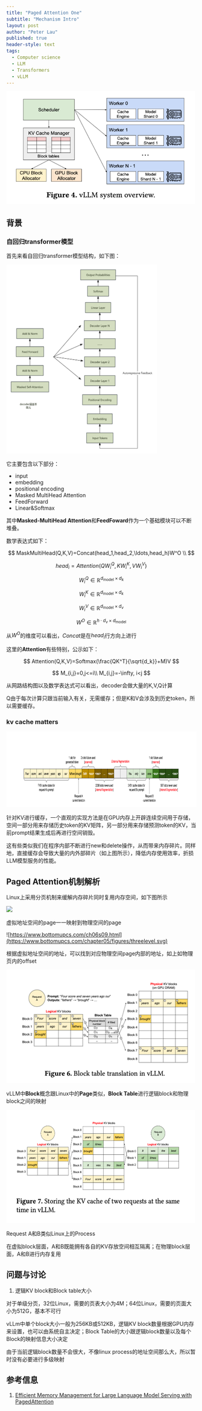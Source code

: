 ```yaml
---
title: "Paged Attention One"
subtitle: "Mechanism Intro"
layout: post
author: "Peter Lau"
published: true
header-style: text
tags:
  - Computer science
  - LLM
  - Transformers
  - vLLM 
---
```



<div>
  <img class="vLLM" src="/img/vllm/vLLM_system_overview.png" width="500" height="300" alt="vLLM system">
</div>

## 背景

### 自回归transformer模型

首先来看自回归transformer模型结构，如下图：

<div>
  <img class="vLLM" src="/img/vllm/autoregressive_decoder.png" width="400" height="500" alt="vLLM system">
</div>


它主要包含以下部分：
+ input
+ embedding
+ positional encoding
+ Masked MultiHead Attention
+ FeedForward
+ Linear&Softmax
  
其中**Masked-MultiHead Attention**和**FeedFoward**作为一个基础模块可以不断堆叠。

数学表达式如下：

$$
MaskMultiHead(Q,K,V)=Concat(head_1,head_2,\ldots,head_h)W^O \\
$$

$$
head_i=Attention(QW^Q_i,KW^K_i,VW^V_i)
$$

$$
W^Q_i \in \mathbb{R}^{d_{\text{model}} \times d_k}
$$

$$
W^K_i \in \mathbb{R}^{d_{\text{model}} \times d_k}
$$

$$
W^V_i \in \mathbb{R}^{d_{\text{model}} \times d_v}
$$

$$
W^O \in \mathbb{R}^{h \cdot d_v \times d_{\text{model}}}
$$


从$W^O$的维度可以看出，$Concat$是在$head_i$行方向上进行

这里的**Attention**有些特别，公示如下：

$$
Attention(Q,K,V)=Softmax(\frac{QK^T}{\sqrt{d_k}}+M)V
$$

$$
M_{i,j}=0,j<=i\\
M_{i,j}=-\infty, i<j
$$

从网路结构图以及数学表达式可以看出，decoder会做大量的K,V,Q计算

Q由于每次计算只跟当前输入有关，无需缓存；但是K和V会涉及到历史token，所以需要缓存。


### kv cache matters

<div>
  <img class="vLLM" src="/img/vllm/kv_cache_现状.png" width="800" height="200" alt="current kv cache">
</div>

针对KV进行缓存，一个直观的实现方法是在GPU内存上开辟连续空间用于存储，空间一部分用来存储历史token的KV矩阵，另一部分用来存储预测token的KV，当前prompt结果生成后再进行空间销毁。

这有些类似我们在程序内部不断进行new和delete操作，从而带来内存碎片。同样地，直接缓存会导致大量的内外部碎片（如上图所示），降低内存使用效率，折损LLM模型服务的性能。

## Paged Attention机制解析

Linux上采用分页机制来缓解内存碎片同时复用内存空间，如下图所示


![](https://www.bottomupcs.com/chapter05/figures/linux-layout.svg)

虚拟地址空间的page一一映射到物理空间的page

![https://www.bottomupcs.com/ch06s09.html](https://www.bottomupcs.com/chapter05/figures/threelevel.svg)

根据虚拟地址空间的地址，可以找到对应物理空间page内部的地址，如上如物理页内的offset



<div>
  <img class="vLLM" src="/img/vllm/block_table_translation.png" width="500" height="300" alt="block table">
</div>

vLLM中**Block**概念跟Linux中的**Page**类似，**Block Table**进行逻辑block和物理block之间的映射


<div>
  <img class="vLLM" src="/img/vllm/kv_cache_two_requests.png" width="500" height="300" alt="kv_cache two requests">
</div>

Request A和B类似Linux上的Process

在虚拟block层面，A和B既能拥有各自的KV存放空间相互隔离；在物理block层面，A和B进行内存复用



## 问题与讨论

1. 逻辑KV block和Block table大小

对于单级分页，32位Linux，需要的页表大小为4M；64位Linux，需要的页面大小为512G，基本不可行

vLLm中单个block大小一般为256KB或512KB，逻辑KV block数量根据GPU内存来设置，也可以由系统自主决定；Block Table的大小跟逻辑block数量以及每个Block的映射信息大小决定

由于当前逻辑block数量不会很大，不像linux process的地址空间那么大，所以暂时没有必要进行多级映射

## 参考信息

1. [Efficient Memory Management for Large Language Model Serving with PagedAttention](https://arxiv.org/abs/2309.06180)